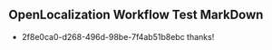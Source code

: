 ## OpenLocalization Workflow Test MarkDown
* 2f8e0ca0-d268-496d-98be-7f4ab51b8ebc thanks!

<!--HONumber=Aug16_HO5-->


